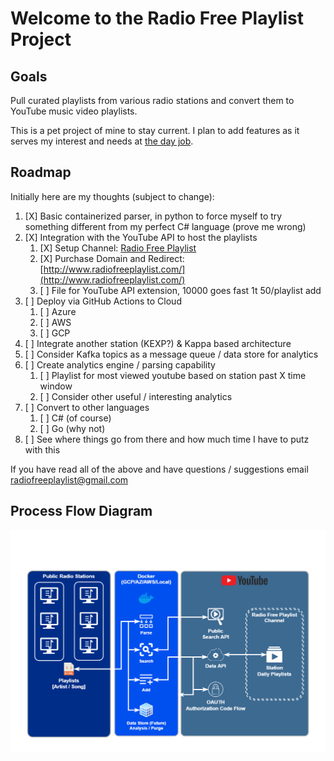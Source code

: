 # Welcome to the Radio Free Playlist Project

## Goals
Pull curated playlists from various radio stations and convert them to YouTube music video playlists.

This is a pet project of mine to stay current. I plan to add features as it serves my interest and needs at [the day job](https://www.linkedin.com/in/bfdmurray).

## Roadmap
Initially here are my thoughts (subject to change):

1. [X] Basic containerized parser, in python to force myself to try something different from my perfect C# language (prove me wrong)
2. [X] Integration with the YouTube API to host the playlists
   1. [X] Setup Channel: [Radio Free Playlist](https://www.youtube.com/channel/UCCwqY9d3WjLjtAzwfgUbl6w)
   2. [X] Purchase Domain and Redirect: [http://www.radiofreeplaylist.com/](http://www.radiofreeplaylist.com/)
   3. [ ] File for YouTube API extension, 10000 goes fast 1t 50/playlist add
3. [ ] Deploy via GitHub Actions to Cloud
   1. [ ] Azure
   2. [ ] AWS
   3. [ ] GCP
4. [ ] Integrate another station (KEXP?) & Kappa based architecture
5. [ ] Consider Kafka topics as a message queue / data store for analytics
6. [ ] Create analytics engine / parsing capability
   1. [ ] Playlist for most viewed youtube based on station past X time window
   2. [ ] Consider other useful / interesting analytics
7. [ ] Convert to other languages
   1. [ ] C# (of course)
   2. [ ] Go (why not)
8. [ ] See where things go from there and how much time I have to putz with this

If you have read all of the above and have questions / suggestions email [radiofreeplaylist@gmail.com](mailto:radiofreeplaylist@gmail.com)

## Process Flow Diagram

![Radio Free Playlists Process Flow Diagram](assets/RadioFreePlaylistFlow.png)
